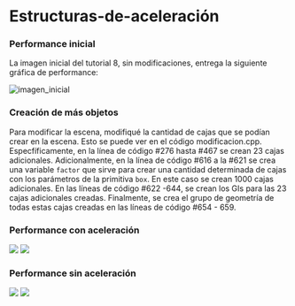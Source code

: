 # Estructuras-de-aceleración

### Performance inicial

La imagen inicial del tutorial 8, sin modificaciones, entrega la siguiente gráfica de performance:

![imagen_inicial](https://github.com/wilmerodriguez/Estructuras-de-aceleracion/blob/master/inicial.PNG)


### Creación de más objetos

Para modificar la escena, modifiqué la cantidad de cajas que se podían crear en la escena. Esto se puede ver en el código modificacion.cpp. Especfíficamente, en la línea de código #276 hasta #467 se crean 23 cajas adicionales. Adicionalmente, en la línea de código #616 a la #621 se crea una variable `factor` que sirve para crear una cantidad determinada de cajas con los parámetros de la primitiva `box`. En este caso se crean 1000 cajas adicionales. En las líneas de código #622 -644, se crean los GIs para las 23 cajas adicionales creadas. Finalmente, se crea el grupo de geometría de todas estas cajas creadas en las líneas de código #654 - 659. 

### Performance con aceleración


![](https://github.com/wilmerodriguez/Estructuras-de-aceleracion/blob/master/performance_con_aceleracion.PNG)
![](https://github.com/wilmerodriguez/Estructuras-de-aceleracion/blob/master/con_aceleracion.PNG)


### Performance sin aceleración

![](https://github.com/wilmerodriguez/Estructuras-de-aceleracion/blob/master/performance_sin_aceleracion.PNG)
![](https://github.com/wilmerodriguez/Estructuras-de-aceleracion/blob/master/sin_aceleracion.PNG)

